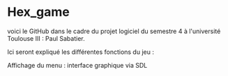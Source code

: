 # Hex_game
voici le GitHub dans le cadre du projet logiciel du semestre 4 à l'université Toulouse III : Paul Sabatier.

Ici seront expliqué les différentes fonctions du jeu :

Affichage du menu : interface graphique via SDL
